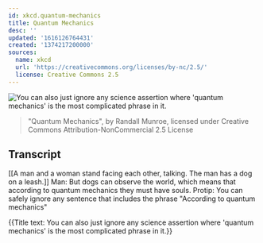 ```yaml
---
id: xkcd.quantum-mechanics
title: Quantum Mechanics
desc: ''
updated: '1616126764431'
created: '1374217200000'
sources:
  name: xkcd
  url: 'https://creativecommons.org/licenses/by-nc/2.5/'
  license: Creative Commons 2.5
---
```

![You can also just ignore any science assertion where 'quantum mechanics' is the most complicated phrase in it.](https://imgs.xkcd.com/comics/quantum_mechanics.png)
> "Quantum Mechanics", by Randall Munroe, licensed under Creative Commons Attribution-NonCommercial 2.5 License

## Transcript
[[A man and a woman stand facing each other, talking. The man has a dog on a leash.]]
Man: But dogs can observe the world, which means that according to quantum mechanics they 
must
 have souls.
Protip: You can safely ignore any sentence that includes the phrase "According to quantum mechanics"

{{Title text: You can also just ignore any science assertion where 'quantum mechanics' is the most complicated phrase in it.}}
